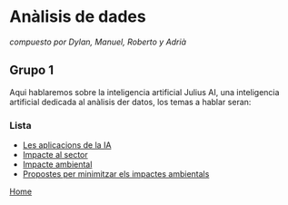 # Anàlisis de dades
_compuesto por Dylan, Manuel, Roberto y Adrià_
## Grupo 1
Aqui hablaremos sobre la inteligencia artificial Julius AI, una inteligencia artificial dedicada al anàlisis der datos, los temas a hablar seran:
### Lista

- [Les aplicacions de la IA](Las_aplicaciones_de_la_IA4.md)
- [Impacte al sector](inpacto_en_el_sector4.md)
- [Impacte ambiental](Impacto_ambiental4.md)
- [Propostes per minimitzar els impactes ambientals](Propostes_per_minimitzar_els_impactes_ambientals4.md)



[Home](../../index.md)
